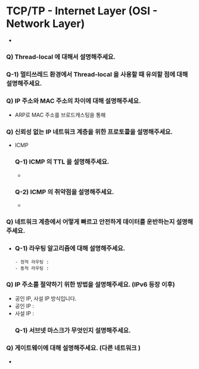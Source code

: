 # TCP/TP - Internet Layer (OSI - Network Layer)
* 

### Q) Thread-local 에 대해서 설명해주세요.
   ### Q-1) 멀티쓰레드 환경에서 Thread-local 을 사용할 때 유의할 점에 대해 설명해주세요. 

### Q) IP 주소와 MAC 주소의 차이에 대해 설명해주세요.
- ARP로 MAC 주소를 브로드캐스팅을 통해 

### Q) 신뢰성 없는 IP 네트워크 계층을 위한 프로토콜을 설명해주세요.
- ICMP
   ### Q-1) ICMP 의 TTL 을 설명해주세요.
   - 
   ### Q-2) ICMP 의 취약점을 설명해주세요.
   - 

### Q) 네트워크 계층에서 어떻게 빠르고 안전하게 데이터를 운반하는지 설명해주세요.
- 
   ### Q-1) 라우팅 알고리즘에 대해 설명해주세요.
      - 정적 라우팅 :
      - 동적 라우팅 : 


### Q) IP 주소를 절약하기 위한 방법을 설명해주세요. (IPv6 등장 이후)
- 공인 IP, 사설 IP 방식입니다.
- 공인 IP : 
- 사설 IP : 
    ### Q-1) 서브넷 마스크가 무엇인지 설명해주세요. 

### Q) 게이트웨이에 대해 설명해주세요. (다른 네트워크 )
- 
